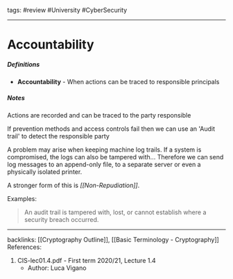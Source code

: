 tags: #review #University #CyberSecurity 

---

# Accountability

##### Definitions
- **Accountability** - When actions can be traced to responsible principals

##### Notes
Actions are recorded and can be traced to the party responsible

If prevention methods and access controls fail then we can use an 'Audit trail' to detect the responsible party

A problem may arise when keeping machine log trails. If a system is compromised, the logs can also be tampered with...
Therefore we can send log messages to an append-only file, to a separate server or even a physically isolated printer.

A stronger form of this is *[[Non-Repudiation]]*.

Examples:
> An audit trail is tampered with, lost, or cannot establish where a security breach occurred.


---
backlinks: [[Cryptography Outline]], [[Basic Terminology - Cryptography]]
References: 
1. CIS-lec01.4.pdf - First term 2020/21, Lecture 1.4
	- Author: Luca Vigano